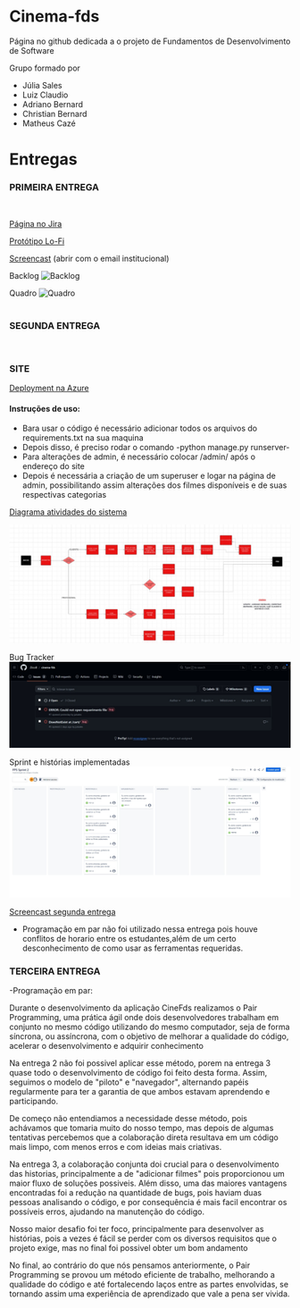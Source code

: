 # Cinema-fds

Página no github dedicada a o projeto de Fundamentos de Desenvolvimento de Software

Grupo formado por 
- Júlia Sales
- Luiz Claudio
- Adriano Bernard
- Christian Bernard
- Matheus Cazé

# Entregas

### PRIMEIRA ENTREGA

<br>

[Página no Jira](https://juliasales.atlassian.net/jira/software/projects/PCF/boards/2)

[Protótipo Lo-Fi](https://www.figma.com/file/Ms5aUXSnImGqW7S97h7m92/Wireframe-Template-(Community)?type=design&node-id=0%3A1&mode=design&t=v2NZ8sR463NZwdIk-1)

[Screencast](https://www.youtube.com/watch?v=KBGdFhLl5QU) (abrir com o email institucional)

Backlog
![Backlog](Imagens/Backlog.jpg)

Quadro
![Quadro](Imagens/Quadro.jpeg)
<br>
<br>
### SEGUNDA ENTREGA
<br>

### SITE
[Deployment na Azure](https://cinemafds.azurewebsites.net)

#### Instruções de uso:
- Bara usar o código é necessário adicionar todos os arquivos do requirements.txt na sua maquina
- Depois disso, é preciso rodar o comando -python manage.py runserver-
- Para alterações de admin, é necessário colocar /admin/ após o endereço do site
- Depois é necessária a criação de um superuser e logar na página de admin, possibilitando assim alterações dos filmes disponíveis e de suas respectivas categorias

[Diagrama atividades do sistema](https://lucid.app/lucidchart/bb251b89-9408-4094-92cf-37d2f4fcab6e/edit?viewport_loc=-10415%2C-6050%2C12296%2C4880%2C0_0&invitationId=inv_963f026a-c0bd-4bdf-bbd2-693fe5ce399d)

![ImagemDiagrama](Imagens/Diagrama.jpg)

Bug Tracker
![Bugtracker](Imagens/BugTracker.jpg)

Sprint e histórias implementadas
![Sprint2](Imagens/Backlog2.jpg)

[Screencast segunda entrega](https://youtu.be/Rphdc2gDhM0) 


- Programação em par não foi utilizado nessa entrega pois houve conflitos de horario entre os estudantes,além de um certo desconhecimento de como usar as ferramentas requeridas. 

### TERCEIRA ENTREGA

-Programação em par:

Durante o desenvolvimento da aplicação CineFds realizamos o Pair Programming, uma prática ágil onde dois desenvolvedores trabalham em conjunto no mesmo código utilizando do mesmo computador, seja de forma síncrona, ou assíncrona, com o objetivo de melhorar a qualidade do código, acelerar o desenvolvimento e adquirir conhecimento

Na entrega 2 não foi possivel aplicar esse método, porem na entrega 3  quase todo o desenvolvimento de código foi feito desta forma. Assim, seguimos o modelo de "piloto" e "navegador", alternando papéis regularmente para ter a garantia de que ambos estavam aprendendo e participando.

De começo não entendiamos a necessidade desse método, pois achávamos que tomaria muito do nosso tempo, mas depois de algumas tentativas percebemos que a colaboração direta resultava em um código mais limpo, com menos erros e com ideias mais criativas.

Na entrega 3, a colaboração conjunta doi crucial para o desenvolvimento das historias, principalmente a de "adicionar filmes" pois proporcionou um maior fluxo de soluções possiveis. Além disso, uma das maiores vantagens encontradas foi a redução na quantidade de bugs, pois haviam duas pessoas analisando o código, e por consequência é mais facil encontrar os possíveis erros, ajudando na manutenção do código.

Nosso maior desafio foi ter foco, principalmente para desenvolver as histórias, pois a vezes é fácil se perder com os diversos requisitos que o projeto exige, mas no final foi possivel obter um bom andamento

No final, ao contrário do que nós pensamos anteriormente, o Pair Programming se provou um método eficiente de trabalho, melhorando a qualidade do código e até fortalecendo laços entre as partes envolvidas, se tornando assim uma experiência de aprendizado que vale a pena ser vivida.